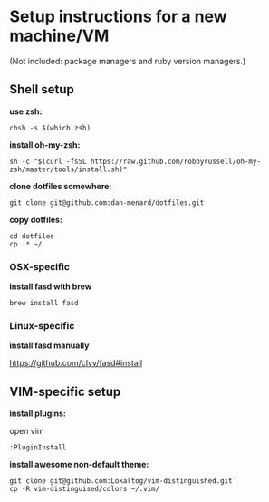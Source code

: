 # Setup instructions for a new machine/VM

(Not included: package managers and ruby version managers.)

## Shell setup

**use zsh:**

`chsh -s $(which zsh)`

**install oh-my-zsh:**

`sh -c "$(curl -fsSL https://raw.github.com/robbyrussell/oh-my-zsh/master/tools/install.sh)"`

**clone dotfiles somewhere:**

`git clone git@github.com:dan-menard/dotfiles.git`

**copy dotfiles:**

```
cd dotfiles
cp .* ~/
```

### OSX-specific ###

**install fasd with brew**

`brew install fasd`

### Linux-specific ###

**install fasd manually**

https://github.com/clvv/fasd#install

## VIM-specific setup

**install plugins:**

open vim

`:PluginInstall`

**install awesome non-default theme:**

```
git clone git@github.com:Lokaltog/vim-distinguished.git`
cp -R vim-distinguised/colors ~/.vim/
```

